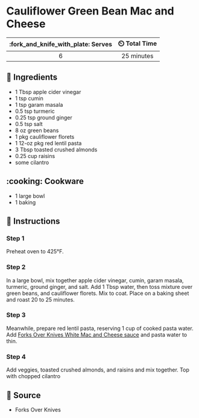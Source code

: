 # Cauliflower Green Bean Mac and Cheese

| :fork_and_knife_with_plate: Serves | :timer_clock: Total Time |
|:----------------------------------:|:-----------------------: |
| 6 | 25 minutes |

## :salt: Ingredients

- 1 Tbsp apple cider vinegar
- 1 tsp cumin
- 1 tsp garam masala
- 0.5 tsp turmeric
- 0.25 tsp ground ginger
- 0.5 tsp salt
- 8 oz green beans
- 1 pkg cauliflower florets
- 1 12-oz pkg red lentil pasta
- 3 Tbsp toasted crushed almonds
- 0.25 cup raisins
- some cilantro

## :cooking: Cookware

- 1 large bowl
- 1 baking

## :pencil: Instructions

### Step 1

Preheat oven to 425°F.

### Step 2

In a large bowl, mix together apple cider vinegar, cumin, garam masala, turmeric, ground ginger, and salt. Add 1 Tbsp
water, then toss mixture over green beans, and cauliflower florets. Mix to coat. Place on a baking sheet and roast 20 to
25 minutes.

### Step 3

Meanwhile, prepare red lentil pasta, reserving 1 cup of cooked pasta water. Add
[Forks Over Knives White Mac and Cheese sauce][1] and pasta water to thin.

### Step 4

Add veggies, toasted crushed almonds, and raisins and mix together. Top with chopped cilantro

## :link: Source

- Forks Over Knives

[1]: ../sauces/white-mac-and-cheese-sauce.md
